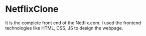 # NetflixClone
It is the complete front end of the Netflix.com. I used the frontend technologies like HTML, CSS, JS to design the webpage.

